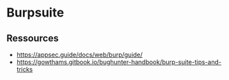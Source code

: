 # Burpsuite

## Ressources

* https://appsec.guide/docs/web/burp/guide/
* https://gowthams.gitbook.io/bughunter-handbook/burp-suite-tips-and-tricks
